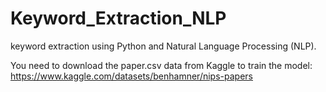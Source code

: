 # Keyword_Extraction_NLP

keyword extraction using Python and Natural Language Processing (NLP).

You need to download the paper.csv data from Kaggle to train the model:
<https://www.kaggle.com/datasets/benhamner/nips-papers>
